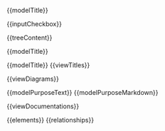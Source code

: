 <!--
Single-page HTML Export

Created with Archi (https://www.archimatetool.com) and the following jArchi script:
https://github.com/archi-contribs/jarchi-single-page-html-export

Copyright (c) 2020 Phillip Beauvoir & Jean-Baptiste Sarrodie - MIT License
-->
{{modelTitle}}
  
{{inputCheckbox}}

{{treeContent}}

{{modelTitle}}

		
{{modelTitle}}
{{viewTitles}}
		
{{viewDiagrams}}

{{modelPurposeText}}
{{modelPurposeMarkdown}}

{{viewDocumentations}}

{{elements}}
{{relationships}}
